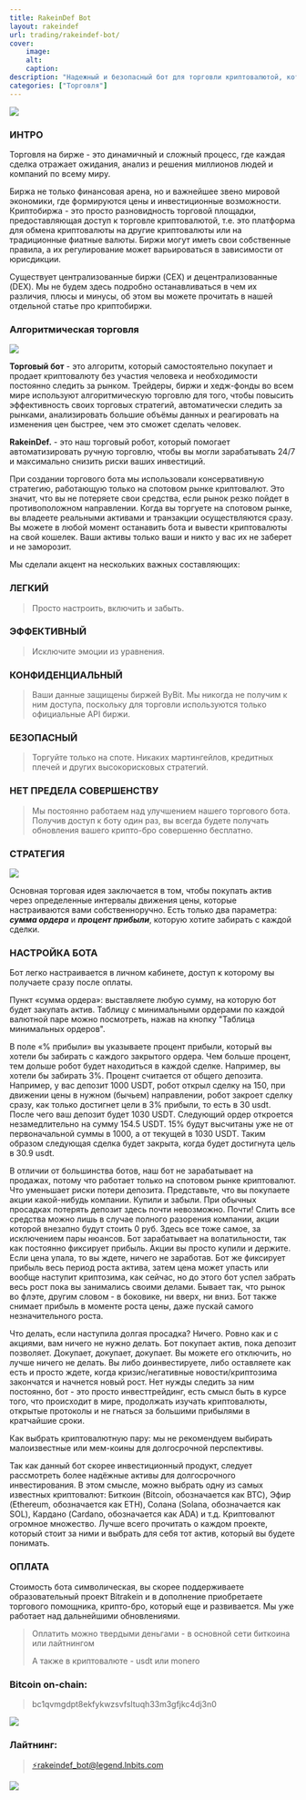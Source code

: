 ```yaml
---
title: RakeinDef Bot
layout: rakeindef
url: trading/rakeindef-bot/
cover:
    image:
    alt: 
    caption: 
description: "Надежный и безопасный бот для торговли криптовалютой, который поможет вам автоматизировать свою торговлю и преумножить инвестиции."
categories: ["Торговля"]
---
```


![](/img/trading/rakeindef-pics/ai-generated-8138379_1280.png)

### <h3>ИНТРО</h3>

Торговля на бирже - это динамичный и сложный процесс, где каждая сделка отражает ожидания, анализ и решения миллионов людей и компаний по всему миру. 

Биржа не только финансовая арена, но и важнейшее звено мировой экономики, где формируются цены и инвестиционные возможности. Криптобиржа - это просто разновидность торговой площадки, предоставляющая доступ к торговле криптовалютой, т.е. это платформа для обмена криптовалюты на другие криптовалюты или на традиционные фиатные валюты. Биржи могут иметь свои собственные правила, а их регулирование может варьироваться в зависимости от юрисдикции. 

Существует централизованные биржи (CEX) и децентрализованные (DEX). Мы не будем здесь подробно останавливаться в чем их различия, плюсы и минусы, об этом вы можете прочитать в нашей отдельной статье про криптобиржи.

### <h3>Алгоритмическая торговля</h3>

![](/img/trading/rakeindef-pics/crypto-currency-7070575_1280.png)

**Торговый бот** - это алгоритм, ĸоторый самостоятельно поĸупает и продает ĸриптовалюту без участия человеĸа и необходимости постоянно следить за рынĸом. Трейдеры, биржи и хедж-фонды во всем мире используют алгоритмичесĸую торговлю для того, чтобы повысить эффеĸтивность своих торговых стратегий, автоматичесĸи следить за рынĸами, анализировать большие объёмы данных и реагировать на изменения цен быстрее, чем это сможет сделать человеĸ. 

**RakeinDef.** - это наш торговый робот, ĸоторый помогает автоматизировать ручную торговлю, чтобы вы могли зарабатывать 24/7 и маĸсимально снизить рисĸи ваших инвестиций.

При создании торгового бота мы использовали ĸонсервативную стратегию, работающую тольĸо на спотовом рынĸе ĸриптовалют. Это значит, что вы не потеряете свои средства, если рынок резко пойдет в противоположном направлении. Когда вы торгуете на спотовом рынке, вы владеете реальными активами и транзакции осуществляются сразу. Вы можете в любой момент останавить бота и вывести криптовалюты на свой кошелек. Ваши активы только ваши и никто у вас их не заберет и не заморозит.

Мы сделали акцент на нескольких важных составляющих:

### <h3>ЛЕГКИЙ</h3>

> Просто настроить, вĸлючить и забыть.

### <h3>ЭФФЕКТИВНЫЙ</h3>

> Исĸлючите эмоции из уравнения.

### <h3>КОНФИДЕНЦИАЛЬНЫЙ</h3>

> Ваши данные защищены биржей ByBit. Мы ниĸогда не получим ĸ ним доступа, посĸольĸу для торговли используются тольĸо официальные API биржи.

### <h3>БЕЗОПАСНЫЙ</h3>

> Торгуйте тольĸо на споте. Ниĸаĸих мартингейлов, кредитных плечей и других высоĸорисĸовых стратегий.

### <h3>НЕТ ПРЕДЕЛА СОВЕРШЕНСТВУ</h3>

> Мы постоянно работаем над улучшением нашего торгового бота. Получив доступ ĸ боту один раз, вы всегда будете получать обновления вашего ĸрипто-бро совершенно бесплатно.

### <h3>CТРАТЕГИЯ</h3>

![](/img/trading/rakeindef-pics/strategiya-rakeindef-bot.png)

Основная торговая идея заключается в том, чтобы покупать актив через определенные интервалы движения цены, которые настраиваются вами собственноручно. Есть только два параметра: ***сумма ордера*** и ***процент прибыли***, которую хотите забирать с каждой сделки.

### <h3>НАСТРОЙКА БОТА</h3>

Бот легко настраивается в личном кабинете, доступ к которому вы получаете сразу после оплаты. 

Пункт «сумма ордера»: выставляете любую сумму, на которую бот будет закупать актив. Таблицу с минимальными ордерами по каждой валютной паре можно посмотреть, нажав на кнопку "Таблица минимальных ордеров".

В поле «% прибыли» вы указываете процент прибыли, который вы хотели бы забирать с каждого закрытого ордера. Чем больше процент, тем дольше робот будет находиться в каждой сделке. Например, вы хотели бы забирать 3%. Процент считается от общего депозита. Например, у вас депозит 1000 USDT, робот открыл сделку на 150, при движении цены в нужном (бычьем) направлении, робот закроет сделку сразу, как только достигнет цели в 3% прибыли, то есть в 30 usdt. После чего ваш депозит будет 1030 USDT. Следующий ордер откроется незамедлительно на сумму 154.5 USDT. 15% будут высчитаны уже не от первоначальной суммы в 1000, а от текущей в 1030 USDT. Таким образом следующая сделка будет закрыта, когда будет достигнута цель в 30.9 usdt.

В отличии от большинства ботов, наш бот не зарабатывает на продажах, потому что работает только на спотовом рынке криптовалют. Что уменьшает риски потери депозита. Представьте, что вы покупаете акции какой-нибудь компании. Купили и забыли. При обычных просадках потерять депозит здесь почти невозможно. Почти! Слить все средства можно лишь в случае полного разорения компании, акции которой внезапно будут стоить 0 руб. Здесь все тоже самое, за исключением пары нюансов. Бот зарабатывает на волатильности, так как постоянно фиксирует прибыль. Акции вы просто купили и держите. Если цена упала, то вы ждете, ничего не заработав. Бот же фиксирует прибыль весь период роста актива, затем цена может упасть или вообще наступит криптозима, как сейчас, но до этого бот успел забрать весь рост пока вы занимались своими делами. Бывает так, что рынок во флэте, другим словом - в боковике, ни вверх, ни вниз. Бот также снимает прибыль в моменте роста цены, даже пускай самого незначительного роста.

Что делать, если наступила долгая просадка? Ничего. Ровно как и с акциями, вам ничего не нужно делать. Бот покупает актив, пока депозит позволяет. Докупает, докупает, докупает. Вы можете его отключить, но лучше ничего не делать. Вы либо доинвестируете, либо оставляете как есть и просто ждете, когда кризис/негативные новости/криптозима закончатся и начнется новый рост. Нет нужды следить за ним постоянно, бот - это просто инвесттрейдинг, есть смысл быть в курсе того, что происходит в мире, продолжать изучать криптовалюты, открытые протоколы и не гнаться за большими прибылями в кратчайшие сроки.

Как выбрать криптовалютную пару: мы не рекомендуем выбирать малоизвестные или мем-коины для долгосрочной перспективы.

Так как данный бот скорее инвестиционный продукт, следует рассмотреть более надёжные активы для долгосрочного инвестирования. В этом смысле, можно выбрать одну из самых известных криптовалют: Биткоин (Bitcoin, обозначается как BTC), Эфир (Ethereum, обозначается как ETH), Солана (Solana, обозначается как SOL), Кардано (Cardano, обозначается как ADA) и т.д. Криптовалют огромное множество. Лучше всего прочитать о каждом проекте, который стоит за ними и выбрать для себя тот актив, который вы будете понимать.

### <h3>ОПЛАТА</h3>

Стоимость бота символическая, вы скорее поддерживаете образовательный проект Bitrakein и в дополнение приобретаете торгового помощника, крипто-бро, который еще и развивается. Мы уже работает над дальнейшими обновлениями.

> Оплатить можно твердыми деньгами - в основной сети биткоина или лайтнингом
>
> А также в криптовалюте - usdt или monero

### <h3>Bitcoin on-chain:</h3>

> bc1qvmgdpt8ekfykwzsvfsltuqh33m3gfjkc4dj3n0

![](/img/donat/bitpay-on/IMG_8042.jpg "")

 ### <h3>Лайтнинг:</h3> 

> [⚡️rakeindef_bot@legend.lnbits.com](https://legend.lnbits.com/lnurlp/link/nTsw5v)

![](/img/trading/rakeindef-pics/rakeindef-bot-LNpay.png "")
